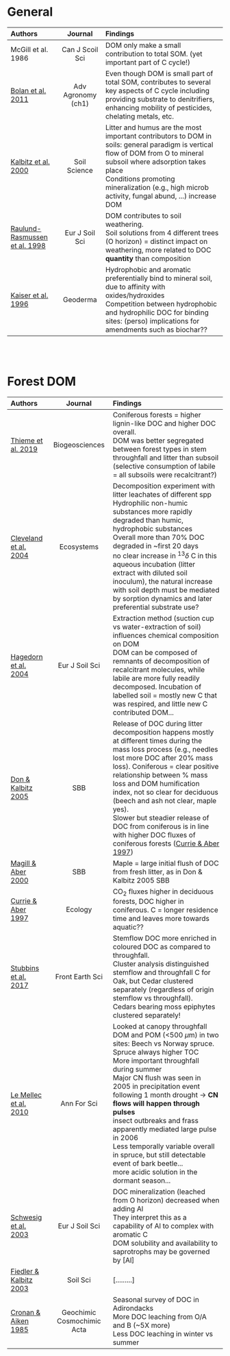 # General

|Authors|Journal|Findings|
|:-----------|:-----: |:----------------------------------|
|McGill et al. 1986|Can J Scoil Sci|DOM only make a small contribution to total SOM. (yet important part of C cycle!)|
|[Bolan et al. 2011](https://www.sciencedirect.com/science/article/pii/B9780123855312000013)|Adv Agronomy (ch1)|Even though DOM is small part of total SOM, contributes to several key aspects of C cycle including providing substrate to denitrifiers, enhancing mobility of pesticides, chelating metals, etc. <br> |
[Kalbitz et al. 2000](https://journals.lww.com/soilsci/Fulltext/2000/04000/CONTROLS_ON_THE_DYNAMICS_OF_DISSOLVED_ORGANIC.1.aspx)|Soil Science|Litter and humus are the most important contributors to DOM in soils: general paradigm is vertical flow of DOM from O to mineral subsoil where adsorption takes place <br> Conditions promoting mineralization (e.g., high microb activity, fungal abund, ...) increase DOM <br>|
[Raulund-Rasmussen et al. 1998](https://bsssjournals.onlinelibrary.wiley.com/doi/abs/10.1046/j.1365-2389.1998.4930397.x)|Eur J Soil Sci|DOM contributes to soil weathering. <br> Soil solutions from 4 different trees (O horizon) = distinct impact on weathering, more related to DOC **quantity** than composition| 
[Kaiser et al. 1996](https://doi.org/10.1016/S0016-7061(96)00071-7)|Geoderma|Hydrophobic and aromatic preferentially bind to mineral soil, due to affinity with oxides/hydroxides <br> Competition between hydrophobic and hydrophilic DOC for binding sites: (perso) implications for amendments such as biochar??|


<br>
<br>

# Forest DOM

|Authors|Journal|Findings|
|:-------|:-----: |:--------------------------------------|
|[Thieme et al. 2019](https://bg.copernicus.org/articles/16/1411/2019)|Biogeosciences|Coniferous forests = higher lignin-like DOC and higher DOC overall. <br> DOM was better segregated between forest types in stem throughfall and litter than subsoil (selective consumption of labile = all subsoils were recalcitrant?) <br> |
|[Cleveland et al. 2004](https://link.springer.com/article/10.1007/s10021-003-0236-7)|Ecosystems|Decomposition experiment with litter leachates of different spp <br> Hydrophilic non-humic substances more rapidly degraded than humic, hydrophobic substances <br> Overall more than 70% DOC degraded in ~first 20 days <br> no clear increase in $^{13}\delta$ C in this aqueous incubation (litter extract with diluted soil inoculum), the natural increase with soil depth must be mediated by sorption dynamics and later preferential substrate use?|
[Hagedorn et al. 2004](https://bsssjournals.onlinelibrary.wiley.com/doi/full/10.1046/j.1365-2389.2003.00578.x)|Eur J Soil Sci|Extraction method (suction cup vs water-extraction of soil) influences chemical composition on DOM <br> DOM can be composed of remnants of decomposition of recalcitrant molecules, while labile are more fully readily decomposed. Incubation of labelled soil = mostly new C that was respired, and little new C contributed DOM...|
[Don & Kalbitz 2005](https://www.sciencedirect.com/science/article/pii/S003807170500146X)|SBB|Release of DOC during litter decomposition happens mostly at different times during the mass loss process (e.g., needles lost more DOC after 20% mass loss). Coniferous = clear positive relationship between % mass loss and DOM humification index, not so clear for deciduous (beech and ash not clear, maple yes). <br> Slower but steadier release of DOC from coniferous is in line with higher DOC fluxes of coniferous forests ([Currie & Aber 1997](https://esajournals.onlinelibrary.wiley.com/doi/full/10.1890/0012-9658%281997%29078%5B1844%3AMLAADP%5D2.0.CO%3B2)) |
[Magill & Aber 2000](https://www.sciencedirect.com/science/article/pii/S003807179900187X)|SBB|Maple = large initial flush of DOC from fresh litter, as in Don & Kalbitz 2005 SBB|
[Currie & Aber 1997](https://esajournals.onlinelibrary.wiley.com/doi/full/10.1890/0012-9658%281997%29078%5B1844%3AMLAADP%5D2.0.CO%3B2)|Ecology|CO<sub>2</sub> fluxes higher in deciduous forests, DOC higher in coniferous. C = longer residence time and leaves more towards aquatic??|
[Stubbins et al. 2017](https://www.frontiersin.org/articles/10.3389/feart.2017.00022/full)|Front Earth Sci|Stemflow DOC more enriched in coloured DOC as compared to throughfall. <br> Cluster analysis distinguished stemflow and throughfall C for Oak, but Cedar clustered separately (regardless of origin stemflow vs throughfall). <br> Cedars bearing moss epiphytes clustered separately! <br> |
[Le Mellec et al. 2010](https://www.afs-journal.org/articles/forest/full_html/2010/04/f09157/f09157.html?mb=0)|Ann For Sci|Looked at canopy throughfall DOM and POM (<500 $\mu\textrm{m}$) in two sites: Beech vs Norway spruce. <br> Spruce always higher TOC <br> More important throughfall during summer <br> Major CN flush was seen in 2005 in precipitation event following 1 month drought $\rightarrow$ **CN flows will happen through pulses** <br> insect outbreaks and frass apparently mediated large pulse in 2006 <br> Less temporally variable overall in spruce, but still detectable event of bark beetle... <br> more acidic solution in the dormant season...|
[Schwesig et al. 2003](https://doi.org/10.1046/j.1365-2389.2003.00523.x)|Eur J Soil Sci|DOC mineralization (leached from O horizon) decreased when adding Al <br> They interpret this as a capability of Al to complex with aromatic C <br> DOM solubility and availability to saprotrophs may be governed by [Al]|
[Fiedler & Kalbitz 2003](https://journals.lww.com/soilsci/Fulltext/2003/11000/CONCENTRATIONS_AND_PROPERTIES_OF_DISSOLVED_ORGANIC.5.aspx)|Soil Sci|[.........]|
[Cronan & Aiken 1985](https://doi.org/10.1016/0016-7037(85)90140-1)|Geochimic Cosmochimic Acta|Seasonal survey of DOC in Adirondacks <br> More DOC leaching from O/A and B (~5X more) <br> Less DOC leaching in winter vs summer <br> 
 